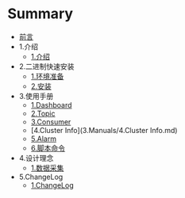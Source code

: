 # Summary

* [前言](README.md)
* 1.介绍
   * [1.介绍](1.Overview/1.Overview.md)
* 2.二进制快速安装
   * [1.环境准备](2.Install/1.Env.md)
   * [2.安装](2.Install/2.Installing.md)
* 3.使用手册
   * [1.Dashboard](3.Manuals/1.Dashboard.md)
   * [2.Topic](3.Manuals/2.Topic.md)
   * [3.Consumer](3.Manuals/3.Consumer.md)
   * [4.Cluster Info](3.Manuals/4.Cluster Info.md)
   * [5.Alarm](3.Manuals/5.Alarm.md)
   * [6.脚本命令](3.Manuals/6.Shell.md)
* 4.设计理念
   * [1.数据采集](4.Designed/1.Collector.md)
* 5.ChangeLog
   * [1.ChangeLog](5.ChangeLog/1.ChangeLog.md)
